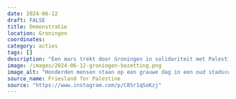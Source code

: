 ```yaml
---
date: 2024-06-12
draft: FALSE
title: Demonstratie
location: Groningen
coordinates: 
category: acties
tags: []
description: "Een mars trekt door Groningen in solidariteit met Palestina. Vervolgens wordt de mars met politiegeweld opgebroken. De politie breekt met opzet mensen hun armen en gebruikt aanvalshonden, schilden en wapenstokken."
image: /images/2024-06-12-groningen-bezetting.png
image_alt: "Honderden mensen staan op een grauwe dag in een oud stadscentrum met Palestijnse vlaggen en borden en spandoeken voor Palestina."
source_name: Friesland for Palestine
source: "https://www.instagram.com/p/C8Sr1qSoKzj"
---
```

